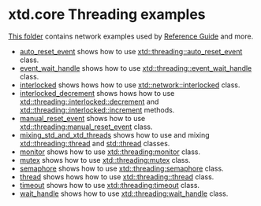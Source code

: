 # xtd.core Threading examples

[This folder](.) contains network examples used by [Reference Guide](https://gammasoft71.github.io/xtd/reference_guides/latest/) and more.

* [auto_reset_event](auto_reset_event/README.md) shows how to use [xtd::threading::auto_reset_event](https://gammasoft71.github.io/xtd/reference_guides/latest/classxtd_1_1threading_1_1auto_reset_event.html) class.
* [event_wait_handle](event_wait_handle/README.md) shows how to use [xtd::threading::event_wait_handle](https://gammasoft71.github.io/xtd/reference_guides/latest/classxtd_1_1threading_1_1event__wait__handle.html) class.
* [interlocked](interlocked/README.md) shows hows how to use [xtd::network::interlocked](https://gammasoft71.github.io/xtd/reference_guides/latest/classxtd_1_1threading_1_1interlocked.html) class.
* [interlocked_decrement](interlocked_decrement/README.md) shows hows how to use [xtd::threading::interlocked::decrement](https://gammasoft71.github.io/xtd/reference_guides/latest/classxtd_1_1threading_1_1interlocked.html#a4f4545f0c5952db7df8ff6fc4aa41067) and [xtd::threading::interlocked::increment](https://gammasoft71.github.io/xtd/reference_guides/latest/classxtd_1_1threading_1_1interlocked.html#acf60d0d23279ede3b23ddee39265aadd) methods.
* [manual_reset_event](manual_reset_event/README.md) shows how to use [xtd::threading:manual_reset_event](https://gammasoft71.github.io/xtd/reference_guides/latest/classxtd_1_1threading_1_1manual_reset_event.html) class.
* [mixing_std_and_xtd_threads](mixing_std_and_xtd_threads/README.md) shows how to use and mixing [xtd::threading::thread](https://gammasoft71.github.io/xtd/reference_guides/latest/classxtd_1_1threading_1_1thread.html) and [std::thread](https://en.cppreference.com/w/cpp/thread/thread) classes.
* [monitor](monitor/README.md) shows how to use [xtd::threading:monitor](https://gammasoft71.github.io/xtd/reference_guides/latest/classxtd_1_1threading_1_1monitor.html) class.
* [mutex](mutex/README.md) shows how to use [xtd::threading:mutex](https://gammasoft71.github.io/xtd/reference_guides/latest/classxtd_1_1threading_1_1mutex.html) class.
* [semaphore](semaphore/README.md) shows how to use [xtd::threading:semaphore](https://gammasoft71.github.io/xtd/reference_guides/latest/classxtd_1_1threading_1_1semaphore.html) class.
* [thread](thread/README.md) shows hows how to use [xtd::threading::thread](https://gammasoft71.github.io/xtd/reference_guides/latest/classxtd_1_1threading_1_1thread.html) class.
* [timeout](timeout/README.md) shows how to use [xtd::threading:timeout](https://gammasoft71.github.io/xtd/reference_guides/latest/classxtd_1_1threading_1_1timeout.html) class.
* [wait_handle](wait_handle/README.md) shows how to use [xtd::threading:wait_handle](https://gammasoft71.github.io/xtd/reference_guides/latest/classxtd_1_1threading_1_1wait__handle.html) class.
